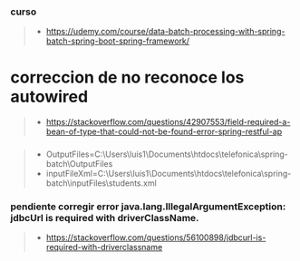 ### curso
>- https://udemy.com/course/data-batch-processing-with-spring-batch-spring-boot-spring-framework/


# correccion de no reconoce los autowired
>- https://stackoverflow.com/questions/42907553/field-required-a-bean-of-type-that-could-not-be-found-error-spring-restful-ap


###
>- OutputFiles=C:\\Users\\luis1\\Documents\\htdocs\\telefonica\\spring-batch\\OutputFiles
>- inputFileXml=C:\\Users\\luis1\\Documents\\htdocs\\telefonica\\spring-batch\\inputFiles\\students.xml

### pendiente corregir error java.lang.IllegalArgumentException: jdbcUrl is required with driverClassName.
>- https://stackoverflow.com/questions/56100898/jdbcurl-is-required-with-driverclassname